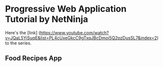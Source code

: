 # Progressive Web Application Tutorial by NetNinja 
Here's the [link] (https://www.youtube.com/watch?v=JQaL5YiSuqE&list=PL4cUxeGkcC9gTxqJBcDmoi5Q2pzDusSL7&index=2) to the series.

## Food Recipes App
